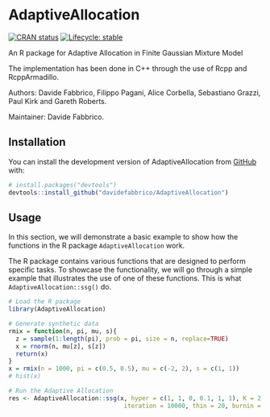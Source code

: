 <!-- README.md is generated from README.Rmd. Please edit that file -->

# AdaptiveAllocation

<!-- badges: start -->

[![CRAN
status](https://img.shields.io/cran/v/invent)](https://CRAN.R-project.org/package=invent)
[![Lifecycle:
stable](https://img.shields.io/badge/lifecycle-stable-brightgreen.svg)](https://lifecycle.r-lib.org/articles/stages.html#stable)
<!-- badges: end -->

An R package for Adaptive Allocation in Finite Gaussian Mixture Model

The implementation has been done in C++ through the use of Rcpp and
RcppArmadillo.

Authors: Davide Fabbrico, Filippo Pagani, Alice Corbella, Sebastiano Grazzi, Paul Kirk and Gareth Roberts.

Maintainer: Davide Fabbrico.

## Installation

You can install the development version of AdaptiveAllocation from
[GitHub](https://github.com/) with:

``` r
# install.packages("devtools")
devtools::install_github("davidefabbrico/AdaptiveAllocation")
```

## Usage

In this section, we will demonstrate a basic example to show how the
functions in the R package `AdaptiveAllocation` work.

The R package contains various functions that are designed to perform
specific tasks. To showcase the functionality, we will go through a
simple example that illustrates the use of one of these functions. This
is what `AdaptiveAllocation::ssg()` do.

``` r
# Load the R package
library(AdaptiveAllocation)

# Generate synthetic data
rmix = function(n, pi, mu, s){
  z = sample(1:length(pi), prob = pi, size = n, replace=TRUE)
  x = rnorm(n, mu[z], s[z])
  return(x)
}
x = rmix(n = 1000, pi = c(0.5, 0.5), mu = c(-2, 2), s = c(1, 1))
# hist(x)

# Run the Adaptive Allocation 
res <- AdaptiveAllocation::ssg(x, hyper = c(1, 1, 0, 0.1, 1, 1), K = 2,
                                iteration = 10000, thin = 20, burnin = 500)
